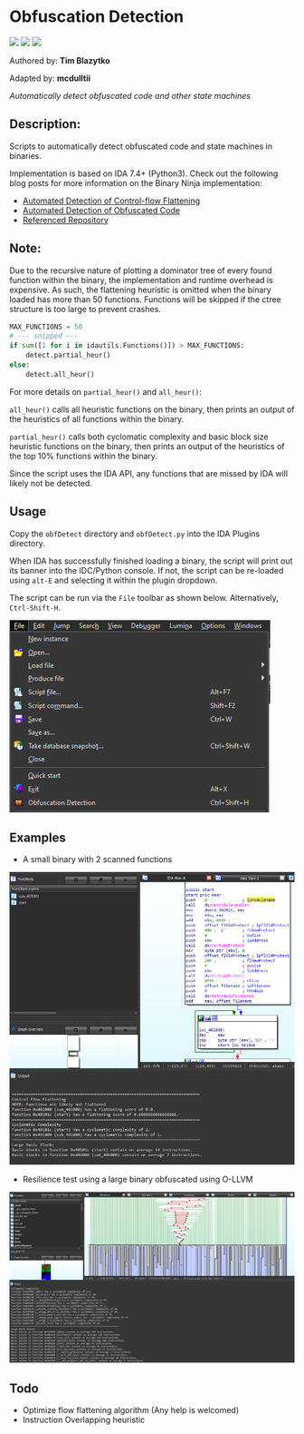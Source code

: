 # Obfuscation Detection
[![](https://img.shields.io/badge/Category-Obfuscation-E5A505?style=flat-square)]() [![](https://img.shields.io/badge/Language-Python-E5A505?style=flat-square)]() [![](https://img.shields.io/badge/Version-1.1-E5A505?style=flat-square&color=green)]()

Authored by: **Tim Blazytko**

Adapted by: **mcdulltii**

_Automatically detect obfuscated code and other state machines_

## Description:

Scripts to automatically detect obfuscated code and state machines in binaries.

Implementation is based on IDA 7.4+ (Python3). Check out the following blog posts for more information on the Binary Ninja implementation:

* [Automated Detection of Control-flow Flattening](https://synthesis.to/2021/03/03/flattening_detection.html)
* [Automated Detection of Obfuscated Code](https://synthesis.to/2021/08/10/obfuscation_detection.html)
* [Referenced Repository](https://github.com/mrphrazer/obfuscation_detection)

## Note:

Due to the recursive nature of plotting a dominator tree of every found function within the binary, the implementation and runtime overhead is expensive. As such, the flattening heuristic is omitted when the binary loaded has more than 50 functions. Functions will be skipped if the ctree structure is too large to prevent crashes.

```Python
MAX_FUNCTIONS = 50
# --- snipped ---
if sum([1 for i in idautils.Functions()]) > MAX_FUNCTIONS:
    detect.partial_heur()
else:
    detect.all_heur()
```

For more details on `partial_heur()` and `all_heur()`:

`all_heur()` calls all heuristic functions on the binary, then prints an output of the heuristics of all functions within the binary.

`partial_heur()` calls both cyclomatic complexity and basic block size heuristic functions on the binary, then prints an output of the heuristics of the top 10% functions within the binary.

Since the script uses the IDA API, any functions that are missed by IDA will likely not be detected.

## Usage

Copy the `obfDetect` directory and `obfDetect.py` into the IDA Plugins directory.

When IDA has successfully finished loading a binary, the script will print out its banner into the IDC/Python console. If not, the script can be re-loaded using `alt-E` and selecting it within the plugin dropdown.

The script can be run via the `File` toolbar as shown below. Alternatively, `Ctrl-Shift-H`.

![Toolbar](img/toolbar.png)

## Examples

- A small binary with 2 scanned functions

![all_heur](img/heuristic.png)

- Resilience test using a large binary obfuscated using O-LLVM

![partial_heur](img/partial_heuristic.png)

## Todo

- Optimize flow flattening algorithm (Any help is welcomed)
- Instruction Overlapping heuristic
